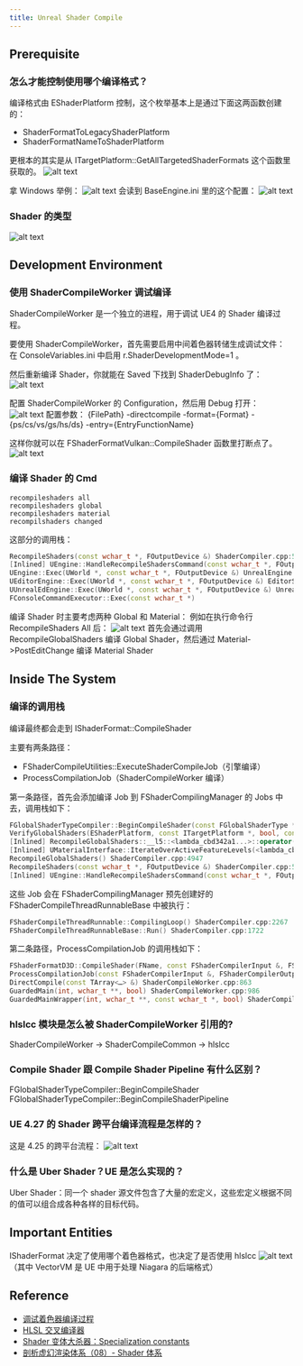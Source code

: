 ```yaml
---
title: Unreal Shader Compile
---
```


## Prerequisite

### 怎么才能控制使用哪个编译格式？

编译格式由 EShaderPlatform 控制，这个枚举基本上是通过下面这两函数创建的：

- ShaderFormatToLegacyShaderPlatform
- ShaderFormatNameToShaderPlatform

更根本的其实是从 ITargetPlatform::GetAllTargetedShaderFormats 这个函数里获取的。
![alt text](image-6.png)

拿 Windows 举例：
![alt text](image-7.png)
会读到 BaseEngine.ini 里的这个配置：
![alt text](image-8.png)

### Shader 的类型

![alt text](image-2.png)

## Development Environment

### 使用 ShaderCompileWorker 调试编译

ShaderCompileWorker 是一个独立的进程，用于调试 UE4 的 Shader 编译过程。

要使用 ShaderCompileWorker，首先需要启用中间着色器转储生成调试文件：
在 ConsoleVariables.ini 中启用 r.ShaderDevelopmentMode=1 。

然后重新编译 Shader，你就能在 Saved 下找到 ShaderDebugInfo 了：
![alt text](image-3.png)

配置 ShaderCompileWorker 的 Configuration，然后用 Debug 打开：
![alt text](image-4.png)
配置参数： {FilePath} -directcompile -format={Format} -{ps/cs/vs/gs/hs/ds} -entry={EntryFunctionName}

这样你就可以在 FShaderFormatVulkan::CompileShader 函数里打断点了。
![alt text](image-5.png)

### 编译 Shader 的 Cmd

```
recompileshaders all
recompileshaders global
recompileshaders material
recompilshaders changed
```

这部分的调用栈：

```cpp
RecompileShaders(const wchar_t *, FOutputDevice &) ShaderCompiler.cpp:5049
[Inlined] UEngine::HandleRecompileShadersCommand(const wchar_t *, FOutputDevice &) UnrealEngine.cpp:4966
UEngine::Exec(UWorld *, const wchar_t *, FOutputDevice &) UnrealEngine.cpp:4210
UEditorEngine::Exec(UWorld *, const wchar_t *, FOutputDevice &) EditorServer.cpp:5919
UUnrealEdEngine::Exec(UWorld *, const wchar_t *, FOutputDevice &) UnrealEdSrv.cpp:697
FConsoleCommandExecutor::Exec(const wchar_t *)
```

编译 Shader 时主要考虑两种 Global 和 Material：
例如在执行命令行 RecompileShaders All 后：
![alt text](image-1.png)
首先会通过调用 RecompileGlobalShaders 编译 Global Shader，然后通过 Material->PostEditChange 编译 Material Shader

## Inside The System

### 编译的调用栈

编译最终都会走到 IShaderFormat::CompileShader

主要有两条路径：

- FShaderCompileUtilities::ExecuteShaderCompileJob（引擎编译）
- ProcessCompilationJob（ShaderCompileWorker 编译）

第一条路径，首先会添加编译 Job 到 FShaderCompilingManager 的 Jobs 中去，调用栈如下：

```cpp
FGlobalShaderTypeCompiler::BeginCompileShader(const FGlobalShaderType *, int, EShaderPlatform, EShaderPermutationFlags, TArray<…> &) ShaderCompiler.cpp:5163
VerifyGlobalShaders(EShaderPlatform, const ITargetPlatform *, bool, const TArray<…> *, const TArray<…> *) ShaderCompiler.cpp:5318
[Inlined] RecompileGlobalShaders::__l5::<lambda_cbd342a1...>::operator()(Type) ShaderCompiler.cpp:4951
[Inlined] UMaterialInterface::IterateOverActiveFeatureLevels(<lambda_cbd342a1...>) MaterialInterface.h:873
RecompileGlobalShaders() ShaderCompiler.cpp:4947
RecompileShaders(const wchar_t *, FOutputDevice &) ShaderCompiler.cpp:5081
[Inlined] UEngine::HandleRecompileShadersCommand(const wchar_t *, FOutputDevice &) UnrealEngine.cpp:4966
```

这些 Job 会在 FShaderCompilingManager 预先创建好的 FShaderCompileThreadRunnableBase 中被执行：

```cpp
FShaderCompileThreadRunnable::CompilingLoop() ShaderCompiler.cpp:2267
FShaderCompileThreadRunnableBase::Run() ShaderCompiler.cpp:1722
```

第二条路径，ProcessCompilationJob 的调用栈如下：

```cpp
FShaderFormatD3D::CompileShader(FName, const FShaderCompilerInput &, FShaderCompilerOutput &, const FString &) ShaderFormatD3D.cpp:50
ProcessCompilationJob(const FShaderCompilerInput &, FShaderCompilerOutput &, const FString &) ShaderCompileWorker.cpp:130
DirectCompile(const TArray<…> &) ShaderCompileWorker.cpp:863
GuardedMain(int, wchar_t **, bool) ShaderCompileWorker.cpp:986
GuardedMainWrapper(int, wchar_t **, const wchar_t *, bool) ShaderCompileWorker.cpp:1024
```

### hlslcc 模块是怎么被 ShaderCompileWorker 引用的?

ShaderCompileWorker -> ShaderCompileCommon -> hlslcc

### Compile Shader 跟 Compile Shader Pipeline 有什么区别？

FGlobalShaderTypeCompiler::BeginCompileShader
FGlobalShaderTypeCompiler::BeginCompileShaderPipeline

### UE 4.27 的 Shader 跨平台编译流程是怎样的？

这是 4.25 的跨平台流程：
![alt text](image-9.png)

### 什么是 Uber Shader？UE 是怎么实现的？

Uber Shader：同一个 shader 源文件包含了大量的宏定义，这些宏定义根据不同的值可以组合成各种各样的目标代码。

## Important Entities

IShaderFormat 决定了使用哪个着色器格式，也决定了是否使用 hlslcc
![alt text](image.png)
（其中 VectorVM 是 UE 中用于处理 Niagara 的后端格式）

## Reference

- [调试着色器编译过程](https://docs.unrealengine.com/4.27/zh-CN/ProgrammingAndScripting/Rendering/ShaderDevelopment/ShaderCompileProcess/)
- [HLSL 交叉编译器](https://docs.unrealengine.com/4.27/zh-CN/ProgrammingAndScripting/Rendering/ShaderDevelopment/HLSLCrossCompiler/)
- [Shader 变体大杀器：Specialization constants](https://blog.uwa4d.com/archives/USparkle_SpecializationConstants.html)
- [剖析虚幻渲染体系（08）- Shader 体系](https://www.cnblogs.com/timlly/p/15092257.html)
